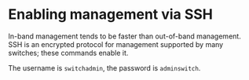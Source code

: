 # Enabling management via SSH

In-band management tends to be faster than out-of-band management. SSH is an
encrypted protocol for management supported by many switches; these commands
enable it.

The username is `switchadmin`, the password is `adminswitch`.
